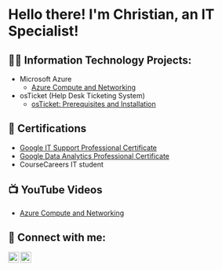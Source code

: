 <h1>Hello there! I'm Christian, an IT Specialist!

<h2>👨‍💻 Information Technology Projects:</h2>

- Microsoft Azure
  -  [Azure Compute and Networking](https://github.com/ccollins-21/AzureCompute-Netowrking)
- osTicket (Help Desk Ticketing System)
  -  [osTicket: Prerequisites and Installation](https://github.com/ccollins-21/osTicket-Prerequisites-and-Installation)
<h2>📄 Certifications</h2>

- [Google IT Support Professional Certificate](https://coursera.org/share/4bf5591134eedc75ec4f1258cb7285ba)
- [Google Data Analytics Professional Certificate](https://coursera.org/share/e8ec96bd0a456e03d061016203e93080)
- CourseCareers IT student

<h2>📺 YouTube Videos</h2>

- [Azure Compute and Networking](https://www.youtube.com/watch?v=lrr9-Wq4bP8)


<h2> 🤳 Connect with me:</h2>

[<img align="left" alt="ITwithChristian | YouTube" width="22px" src="https://cdn.jsdelivr.net/npm/simple-icons@v3/icons/youtube.svg" />][youtube]
[<img align="left" alt="ChristianCollins | LinkedIn" width="22px" src="https://cdn.jsdelivr.net/npm/simple-icons@v3/icons/linkedin.svg" />][linkedin]

[youtube]: https://www.youtube.com/@ITwithChristian
[linkedin]: https://www.linkedin.com/in/christian-collins-96363860/

<!--
**joshmadakor1/joshmadakor1** is a ✨ _special_ ✨ repository because its `README.md` (this file) appears on your GitHub profile.

Here are some ideas to get you started:

- 🔭 I’m currently working on ...
- 🌱 I’m currently learning ...
- 👯 I’m looking to collaborate on ...
- 🤔 I’m looking for help with ...
- 💬 Ask me about ...
- 📫 How to reach me: ...
- 😄 Pronouns: ...
- ⚡ Fun fact: ...
-->
